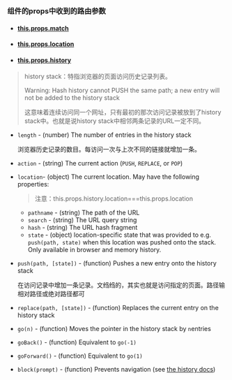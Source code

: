 ### 组件的props中收到的路由参数

- #### [this.props.match](https://reacttraining.com/react-router/web/api/match)



- #### [this.props.location](https://reacttraining.com/react-router/web/api/location)

- #### [this.props.history](https://reacttraining.com/react-router/web/api/history)

> history stack：特指浏览器的页面访问历史记录列表。
>
> Warning: Hash history cannot PUSH the same path; a new entry will not be added to the history stack
>
> 这意味着连续访问同一个网址，只有最初的那次访问记录被放到了history stack中。也就是说history stack中相邻两条记录的URL一定不同。

- `length` - (number) The number of entries in the history stack

  浏览器历史记录的数目。每访问一次与上次不同的链接就增加一条。

- `action` - (string) The current action (`PUSH`, `REPLACE`, or `POP`)

- `location`- (object) The current location. May have the following properties:

  > 注意：this.props.history.location===this.props.location

  - `pathname` - (string) The path of the URL
  - `search` - (string) The URL query string
  - `hash` - (string) The URL hash fragment
  - `state` - (object) location-specific state that was provided to e.g. `push(path, state)` when this location was pushed onto the stack. Only available in browser and memory history.

- `push(path, [state])` - (function) Pushes a new entry onto the history stack

  在访问记录中增加一条记录。文绉绉的，其实也就是访问指定的页面。路径输相对路径或绝对路径都可

- `replace(path, [state])` - (function) Replaces the current entry on the history stack

- `go(n)` - (function) Moves the pointer in the history stack by `n`entries

- `goBack()` - (function) Equivalent to `go(-1)`

- `goForward()` - (function) Equivalent to `go(1)`

- `block(prompt)` - (function) Prevents navigation (see [the history docs](https://github.com/ReactTraining/history#blocking-transitions))

